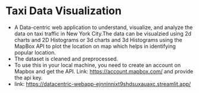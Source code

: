 # Taxi Data Visualization
- A Data-centric web application to understand, visualize, and analyze the data on taxi traffic in New York City.The data can be visualzied using 2d charts and 2D Histograms or 3d charts and 3d Histograms using the MapBox API to plot the location on map which helps in identifying popular location.
- The dataset is cleaned and preprocessed.
- To use this in your local machine, you need to create an account on Mapbox and get the API. Link: https://account.mapbox.com/ and provide the api key.
- link: https://datacentric-webapp-ejnninnixt9shdsuxauaxc.streamlit.app/ 
